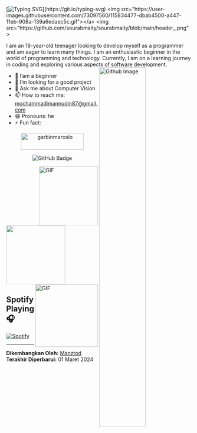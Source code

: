 [![Typing SVG](https://readme-typing-svg.herokuapp.com?font=Trade+Winds&pause=1000&color=00F72F&random=false&width=435&lines=Assalamualaikum+Wr.Wb;Halo+nama+saya+Mochamad+Imannudin.;Bisa+di+panggil+MonD!!)](https://git.io/typing-svg)
<img src="https://user-images.githubusercontent.com/73097560/115834477-dbab4500-a447-11eb-908a-139a6edaec5c.gif"></a>
<img src="https://github.com/sourabmaity/sourabmaity/blob/main/header_.png" >

I am an 18-year-old teenager looking to develop myself as a programmer and am eager to learn many things. I am an enthusiastic beginner in the world of programming and technology. Currently, I am on a learning journey in coding and exploring various aspects of software development.
<img width="50%" align="right" alt="Github Image" src="https://raw.githubusercontent.com/onimur/.github/master/.resources/git-header.svg" />

- 🌱 I’am a beginner
- 🤔 I’m looking for a good project
- 💬 Ask me about Computer Vision
- 📫 How to reach me: [mochammadimannudin87@gmail.com](mailto:mochammadimannudin87@gmail.com)
- 😄 Pronouns: he
- ⚡ Fun fact:

<div align="center">
<a href="https://saweria.co/Manztod" target="_blank"><img src="https://user-images.githubusercontent.com/26188697/180601310-e82c63e4-412b-4c36-b7b5-7ba713c80380.png" height="45" width="170" alt="garbinmarcelo" /></a></div>

<p align='center'><img src="https://img.shields.io/github/followers/Manztod?label=Followers&style=social" alt="GitHub Badge"></a>
</p>
<img align="right" alt="GIF" height="160px" src="https://octodex.github.com/images/daftpunktocat-thomas.gif" />
<img src="https://octodex.github.com/images/daftpunktocat-guy.gif" height="160px" width="160px">

<img align="right" alt="GIF" height="170px" src="https://media.giphy.com/media/J5B1Y8QZnzXXbLQIBu/giphy.gif" />

## Spotify Playing 🎧

[![Spotify](https://novatorem2-alpha.vercel.app/api/spotify)](https://open.spotify.com/user/31gni4ewsvkvnsyb4xcswkr6j5xq)

---

**Dikembangkan Oleh:** [Manztod](https://github.com/Manztod)
**Terakhir Diperbarui:** 01 Maret 2024
